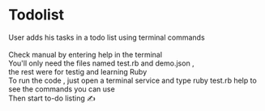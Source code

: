 # Todolist
User adds his tasks in a todo list using terminal commands<br /><br /> 
Check manual by entering help in the terminal<br />
You'll only need the files named test.rb and demo.json ,<br /> the rest were for testig and learning Ruby<br />
To run the code , just open a terminal service and type ruby test.rb help to see the commands you can use<br />
Then start to-do listing ✍️
